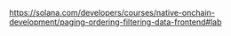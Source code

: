 https://solana.com/developers/courses/native-onchain-development/paging-ordering-filtering-data-frontend#lab